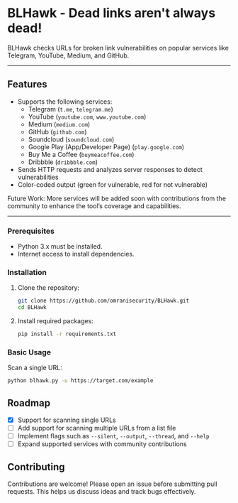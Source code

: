 # BLHawk - Dead links aren't always dead!

BLHawk checks URLs for broken link vulnerabilities on popular services like Telegram, YouTube, Medium, and GitHub.

---

## Features

- Supports the following services:
  - Telegram (`t.me`, `telegram.me`)
  - YouTube (`youtube.com`, `www.youtube.com`)
  - Medium (`medium.com`)
  - GitHub (`github.com`)
  - Soundcloud (`soundcloud.com`)
  - Google Play (App/Developer Page) (`play.google.com`)
  - Buy Me a Coffee (`buymeacoffee.com`)
  - Dribbble (`dribbble.com`)
- Sends HTTP requests and analyzes server responses to detect vulnerabilities
- Color-coded output (green for vulnerable, red for not vulnerable)

Future Work:
More services will be added soon with contributions from the community to enhance the tool’s coverage and capabilities.

---

### Prerequisites

- Python 3.x must be installed.
- Internet access to install dependencies.

### Installation

1. Clone the repository:
     ```sh
     git clone https://github.com/omranisecurity/BLHawk.git
     cd BLHawk
     ```
2. Install required packages:
     ```sh
     pip install -r requirements.txt
     ```

### Basic Usage

Scan a single URL:

```sh
python blhawk.py -u https://target.com/example
```

## Roadmap

- [x] Support for scanning single URLs
- [ ] Add support for scanning multiple URLs from a list file
- [ ] Implement flags such as `--silent`, `--output`, `--thread`, and `--help`
- [ ] Expand supported services with community contributions

## Contributing
Contributions are welcome! Please open an issue before submitting pull requests. This helps us discuss ideas and track bugs effectively.
